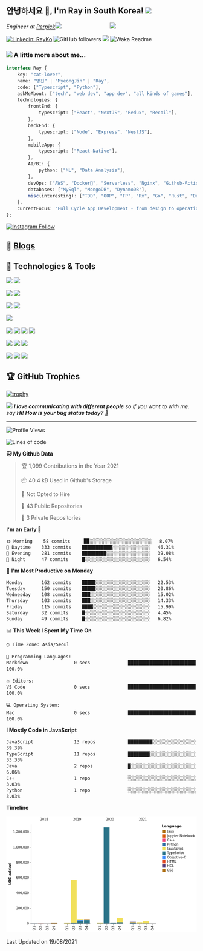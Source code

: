 <h2>안녕하세요 👋, I'm Ray in South Korea! <img src="https://media.giphy.com/media/ES4Vcv8zWfIt2/giphy.gif" width="50"></h2>
<img align='right' src="https://media.giphy.com/media/VOPK1BqsMEJRS/giphy.gif" width="230">
<p><em>Engineer at <a href="https://github.com/perpick">Perpick</a><img src="https://media.giphy.com/media/11dR2hEgtN5KoM/giphy.gif" width="30"> 
</em></p>

[![Linkedin: RayKo](https://img.shields.io/badge/-RayKo-blue?style=flat-square&logo=Linkedin&logoColor=white&link=https://www.linkedin.com/in/rayle/)](https://www.linkedin.com/in/rayle/)
![GitHub followers](https://img.shields.io/github/followers/rayleighko?label=Follow&style=social)
![](https://visitor-badge.glitch.me/badge?page_id=rayleighko)
![Waka Readme](https://github.com/anmol098/anmol098/workflows/Waka%20Readme/badge.svg)

### <img src="https://media.giphy.com/media/VgCDAzcKvsR6OM0uWg/giphy.gif" width="50"> A little more about me...  

```typescript
interface Ray {
    key: "cat-lover",
    name: "명진" | "MyeongJin" | "Ray",
    code: ["Typescript", "Python"],
    askMeAbout: ["tech", "web dev", "app dev", "all kinds of games"],
    technologies: {
        frontEnd: {
            typescript: ["React", "NextJS", "Redux", "Recoil"],
        },
        backEnd: {
            typescript: ["Node", "Express", "NestJS"],
        },
        mobileApp: {
            typescript: ["React-Native"],
        },
        AI/BI: {
            python: ["ML", "Data Analysis"],
        },
        devOps: ["AWS", "Docker🐳", "Serverless", "Nginx", "Github-Action", "DataDog"],
        databases: ["MySql", "MongoDB", "DynamoDB"],
        misc(interesting): ["TDD", "OOP", "FP", "Rx", "Go", "Rust", "Deno"],
    },
    currentFocus: "Full Cycle App Development - from design to operation",
};
```
[![Instagram Follow](https://img.shields.io/badge/Instagram-E4405F?style=for-the-badge&logo=instagram&logoColor=white)](https://www.instagram.com/rayleigh_ko/)
<!-- low score now -->
<!-- 
## Coding Challenges

### LeetCode

[![LeetCode ranking](https://img.shields.io/badge/dynamic/json?style=for-the-badge&labelColor=black&color=%23ffa116&label=Ranking&query=ranking&url=https%3A%2F%2Fleetcode-badge.vercel.app%2Fapi%2Fusers%2Frayleighko&logo=leetcode&logoColor=yellow)](https://leetcode.com/rayleighko/)
[![LeetCode solvedOverTotal](https://img.shields.io/badge/dynamic/json?style=for-the-badge&labelColor=black&color=%23ffa116&label=Solved&query=solvedOverTotal&url=https%3A%2F%2Fleetcode-badge.vercel.app%2Fapi%2Fusers%2Frayleighko&logo=leetcode&logoColor=yellow)](https://leetcode.com/rayleighko/)

### BOJ

[![solved.ac
profile](http://mazassumnida.wtf/api/v2/generate_badge?boj=rayleighko)](https://solved.ac/rayleighko) 
-->

## 📝 [Blogs](https://k-dev.medium.com/)

## 🔧 Technologies & Tools

![](https://img.shields.io/badge/Editor-VS_Code-informational?style=flat&logo=visual-studio-code&logoColor=white&color=007ACC)
![](https://img.shields.io/badge/Shell-Zsh-informational?style=flat&logo=gnu-bash&logoColor=white&color=4EAA25)
  
![](https://img.shields.io/badge/OS-Linux-informational?style=flat&logo=linux&logoColor=white&color=FCC624)
![](https://img.shields.io/badge/OS-macOS-informational?style=flat&logo=macos&logoColor=white&color=000000)
  
![](https://img.shields.io/badge/Code-Typescript-informational?style=flat&logo=typescript&logoColor=white&color=3178C6)
![](https://img.shields.io/badge/Code-Python-informational?style=flat&logo=python&logoColor=white&color=3776AB)

![](https://img.shields.io/badge/RunTime-Node-informational?style=flat&logo=node.js&logoColor=white&color=339933)

![](https://img.shields.io/badge/Lib-React-informational?style=flat&logo=react&logoColor=white&color=61DAFB)
![](https://img.shields.io/badge/FW-React_Native-informational?style=flat&logo=react&logoColor=white&color=61DAFB)
![](https://img.shields.io/badge/FW-NextJS-informational?style=flat&logo=next.js&logoColor=white&color=000000)
![](https://img.shields.io/badge/FW-NestJS-informational?style=flat&logo=nestjs&logoColor=white&color=E0234E)
  
![](https://img.shields.io/badge/DB-MySQL-informational?style=flat&logo=mysql&logoColor=white&color=4479A1)
![](https://img.shields.io/badge/DB-DynamoDB-informational?style=flat&logo=amazon-dynamodb&logoColor=white&color=4053D6)
![](https://img.shields.io/badge/DB-MongoDB-informational?style=flat&logo=mongodb&logoColor=white&color=47A248)
  
![](https://img.shields.io/badge/Infra-AWS-informational?style=flat&logo=amazon-aws&logoColor=white&color=232F3E)
![](https://img.shields.io/badge/Infra-Docker-informational?style=flat&logo=docker&logoColor=white&color=2496ED)
![](https://img.shields.io/badge/Infra-Serverless-informational?style=flat&logo=serverless&logoColor=white&color=FD5750)

## 🏆 GitHub Trophies

[![trophy](https://github-profile-trophy.vercel.app/?username=rayleighko&theme=nord&column=7)](https://github.com/ryo-ma/github-profile-trophy)

<img src="https://media.giphy.com/media/12m6M9cySmlph6/giphy.gif" width="60"> <em><b>I love communicating with different people</b> so if you want to with me. say <b>Hi! How is your bug status today?</b> 👾</em>

---

<!--START_SECTION:waka-->
![Profile Views](http://img.shields.io/badge/Profile%20Views-4-blue)

![Lines of code](https://img.shields.io/badge/From%20Hello%20World%20I%27ve%20Written-2.1%20million%20lines%20of%20code-blue)

**🐱 My Github Data** 

> 🏆 1,099 Contributions in the Year 2021
 > 
> 📦 40.4 kB Used in Github's Storage 
 > 
> 🚫 Not Opted to Hire
 > 
> 📜 43 Public Repositories 
 > 
> 🔑 3 Private Repositories  
 > 
**I'm an Early 🐤** 

```text
🌞 Morning    58 commits     ██░░░░░░░░░░░░░░░░░░░░░░░   8.07% 
🌆 Daytime    333 commits    ███████████░░░░░░░░░░░░░░   46.31% 
🌃 Evening    281 commits    █████████░░░░░░░░░░░░░░░░   39.08% 
🌙 Night      47 commits     █░░░░░░░░░░░░░░░░░░░░░░░░   6.54%

```
📅 **I'm Most Productive on Monday** 

```text
Monday       162 commits    █████░░░░░░░░░░░░░░░░░░░░   22.53% 
Tuesday      150 commits    █████░░░░░░░░░░░░░░░░░░░░   20.86% 
Wednesday    108 commits    ███░░░░░░░░░░░░░░░░░░░░░░   15.02% 
Thursday     103 commits    ███░░░░░░░░░░░░░░░░░░░░░░   14.33% 
Friday       115 commits    ████░░░░░░░░░░░░░░░░░░░░░   15.99% 
Saturday     32 commits     █░░░░░░░░░░░░░░░░░░░░░░░░   4.45% 
Sunday       49 commits     █░░░░░░░░░░░░░░░░░░░░░░░░   6.82%

```


📊 **This Week I Spent My Time On** 

```text
⌚︎ Time Zone: Asia/Seoul

💬 Programming Languages: 
Markdown                 0 secs              █████████████████████████   100.0%

🔥 Editors: 
VS Code                  0 secs              █████████████████████████   100.0%

💻 Operating System: 
Mac                      0 secs              █████████████████████████   100.0%

```

**I Mostly Code in JavaScript** 

```text
JavaScript               13 repos            █████████░░░░░░░░░░░░░░░░   39.39% 
TypeScript               11 repos            ████████░░░░░░░░░░░░░░░░░   33.33% 
Java                     2 repos             █░░░░░░░░░░░░░░░░░░░░░░░░   6.06% 
C++                      1 repo              ░░░░░░░░░░░░░░░░░░░░░░░░░   3.03% 
Python                   1 repo              ░░░░░░░░░░░░░░░░░░░░░░░░░   3.03%

```


**Timeline**

![Chart not found](https://raw.githubusercontent.com/rayleighko/rayleighko/main/charts/bar_graph.png) 


 Last Updated on 19/08/2021
<!--END_SECTION:waka-->
